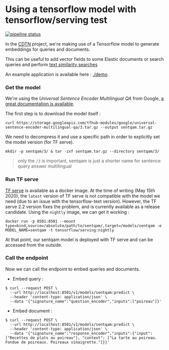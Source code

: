 # Using a tensorflow model with tensorflow/serving test

[![pipeline status](https://img.shields.io/badge/pipeline-gitlab-orange?logo=gitlab)](https://gitlab.factory.social.gouv.fr/SocialGouv/cdtn/serving-ml/-/commits/master)

In the [CDTN](https://github.com/SocialGouv/code-du-travail-numerique) project, we're making use of a Tensorflow model to generate embeddings for queries and documents.

This can be useful to add vector fields to some Elastic documents or search queries and perform [text similarity searches](https://www.elastic.co/blog/text-similarity-search-with-vectors-in-elasticsearch)

An example application is available here : [./demo](./demo).

### Get the model

We're using the _Universal Sentence Encoder Multilingual QA_ from Google, [a great documentation is available](<https://tfhub.dev/google/universal-sentence-encoder-multilingual-qa/3](https://tfhub.dev/google/universal-sentence-encoder-multilingual-qa/3)>).

The first step is to download the model itself :

```
curl https://storage.googleapis.com/tfhub-modules/google/universal-sentence-encoder-multilingual-qa/3.tar.gz --output sentqam.tar.gz
```

We need to decompress it and use a specific path in order to explicitly set the model version (for TF serve).

```
mkdir -p sentqam/3/ & tar -zxf sentqam.tar.gz --directory sentqam/3/
```

> only the `/3` is important, sentqam is just a shorter name for sentence query answer multilingual

### Run TF serve

[TF serve](https://www.tensorflow.org/tfx/guide/serving) is available as a docker image. At the time of writing (May 15th 2020), the `latest` version of TF serve is not compatible with the model we need (due to an issue with the tensorflow-text version). However, the TF serve 2.2 version fixes the problem, and is currently available as a release candidate. Using the `nightly` image, we can get it working :

```
docker run -p 8501:8501 --mount type=bind,source=/absolute/path/to/sentqam/,target=/models/sentqam -e MODEL_NAME=sentqam -t tensorflow/serving:nightly
```

At that point, our sentqam model is deployed with TF serve and can be accessed from the outside.

### Call the endpoint

Now we can call the endpoint to embed queries and documents.

- Embed query :

```
$ curl --request POST \
  --url http://localhost:8501/v1/models/sentqam:predict \
  --header 'content-type: application/json' \
  --data '{"signature_name":"question_encoder","inputs":["poireau"]}'
```

- Embed document :

```
$ curl --request POST \
  --url http://localhost:8501/v1/models/sentqam:predict \
  --header 'content-type: application/json' \
  --data '{"signature_name":"response_encoder","inputs":{"input":["Recettes de plats au poireau"], "context": ["La tarte au poireau. Fondue de poireaux. Poireaux vinaigrette."]}}'
```


